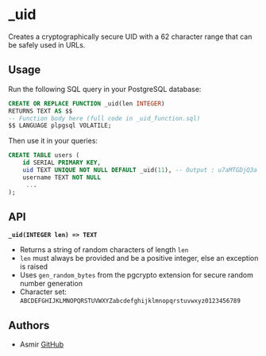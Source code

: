 # _uid

Creates a cryptographically secure UID with a 62 character range that can be safely used in URLs.

## Usage

Run the following SQL query in your PostgreSQL database:

```sql
CREATE OR REPLACE FUNCTION _uid(len INTEGER)
RETURNS TEXT AS $$
-- Function body here (full code in _uid_function.sql)
$$ LANGUAGE plpgsql VOLATILE;
```

Then use it in your queries:

```sql
CREATE TABLE users (
    id SERIAL PRIMARY KEY,
    uid TEXT UNIQUE NOT NULL DEFAULT _uid(11), -- Output : u7aMTGDjQ3a
    username TEXT NOT NULL
	 ...
);
```

## API

**`_uid(INTEGER len) => TEXT`**

- Returns a string of random characters of length `len`
- `len` must always be provided and be a positive integer, else an exception is raised
- Uses `gen_random_bytes` from the pgcrypto extension for secure random number generation
- Character set: `ABCDEFGHIJKLMNOPQRSTUVWXYZabcdefghijklmnopqrstuvwxyz0123456789`

## Authors

- Asmir [GitHub](https://github.com/asmirbe)